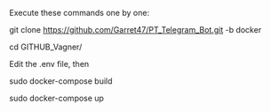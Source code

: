 Execute these commands one by one:

git clone https://github.com/Garret47/PT_Telegram_Bot.git -b docker

cd GITHUB_Vagner/

Edit the .env file, then

sudo docker-compose build

sudo docker-compose up
